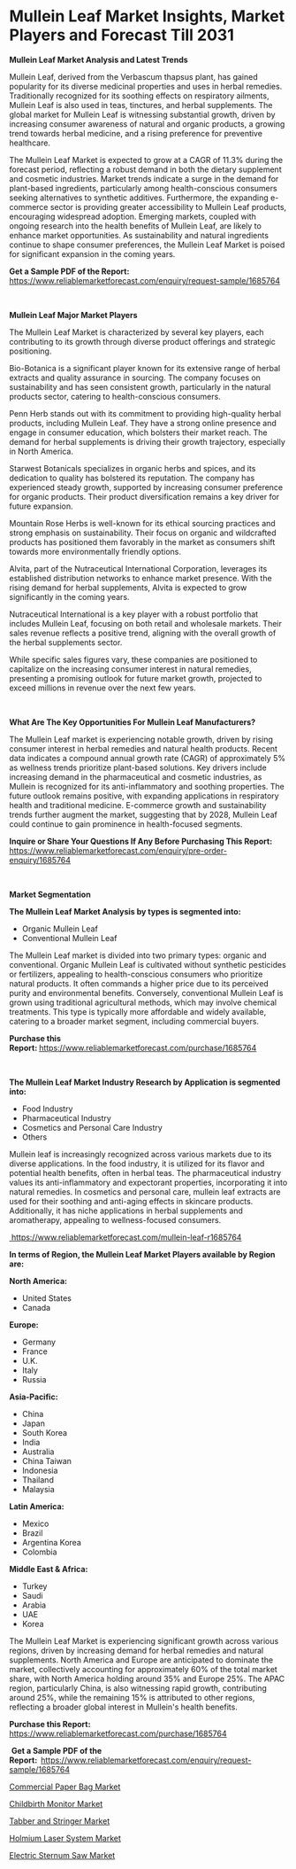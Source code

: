 <p><h1>Mullein Leaf Market Insights, Market Players and Forecast Till 2031</h1></p><p><strong>Mullein Leaf Market Analysis and Latest Trends</strong></p>
<p><p>Mullein Leaf, derived from the Verbascum thapsus plant, has gained popularity for its diverse medicinal properties and uses in herbal remedies. Traditionally recognized for its soothing effects on respiratory ailments, Mullein Leaf is also used in teas, tinctures, and herbal supplements. The global market for Mullein Leaf is witnessing substantial growth, driven by increasing consumer awareness of natural and organic products, a growing trend towards herbal medicine, and a rising preference for preventive healthcare.</p><p>The Mullein Leaf Market is expected to grow at a CAGR of 11.3% during the forecast period, reflecting a robust demand in both the dietary supplement and cosmetic industries. Market trends indicate a surge in the demand for plant-based ingredients, particularly among health-conscious consumers seeking alternatives to synthetic additives. Furthermore, the expanding e-commerce sector is providing greater accessibility to Mullein Leaf products, encouraging widespread adoption. Emerging markets, coupled with ongoing research into the health benefits of Mullein Leaf, are likely to enhance market opportunities. As sustainability and natural ingredients continue to shape consumer preferences, the Mullein Leaf Market is poised for significant expansion in the coming years.</p></p>
<p><strong>Get a Sample PDF of the Report:&nbsp;</strong> <a href="https://www.reliablemarketforecast.com/enquiry/request-sample/1685764?utm_campaign=1082&utm_medium=2&utm_source=Github&utm_content=ia&utm_term=10112024&utm_id=mullein-leaf">https://www.reliablemarketforecast.com/enquiry/request-sample/1685764</a></p>
<p>&nbsp;</p>
<p><strong>Mullein Leaf Major Market Players</strong></p>
<p><p>The Mullein Leaf Market is characterized by several key players, each contributing to its growth through diverse product offerings and strategic positioning. </p><p>Bio-Botanica is a significant player known for its extensive range of herbal extracts and quality assurance in sourcing. The company focuses on sustainability and has seen consistent growth, particularly in the natural products sector, catering to health-conscious consumers. </p><p>Penn Herb stands out with its commitment to providing high-quality herbal products, including Mullein Leaf. They have a strong online presence and engage in consumer education, which bolsters their market reach. The demand for herbal supplements is driving their growth trajectory, especially in North America.</p><p>Starwest Botanicals specializes in organic herbs and spices, and its dedication to quality has bolstered its reputation. The company has experienced steady growth, supported by increasing consumer preference for organic products. Their product diversification remains a key driver for future expansion.</p><p>Mountain Rose Herbs is well-known for its ethical sourcing practices and strong emphasis on sustainability. Their focus on organic and wildcrafted products has positioned them favorably in the market as consumers shift towards more environmentally friendly options.</p><p>Alvita, part of the Nutraceutical International Corporation, leverages its established distribution networks to enhance market presence. With the rising demand for herbal supplements, Alvita is expected to grow significantly in the coming years.</p><p>Nutraceutical International is a key player with a robust portfolio that includes Mullein Leaf, focusing on both retail and wholesale markets. Their sales revenue reflects a positive trend, aligning with the overall growth of the herbal supplements sector.</p><p>While specific sales figures vary, these companies are positioned to capitalize on the increasing consumer interest in natural remedies, presenting a promising outlook for future market growth, projected to exceed millions in revenue over the next few years.</p></p>
<p>&nbsp;</p>
<p><strong>What Are The Key Opportunities For Mullein Leaf Manufacturers?</strong></p>
<p><p>The Mullein Leaf market is experiencing notable growth, driven by rising consumer interest in herbal remedies and natural health products. Recent data indicates a compound annual growth rate (CAGR) of approximately 5% as wellness trends prioritize plant-based solutions. Key drivers include increasing demand in the pharmaceutical and cosmetic industries, as Mullein is recognized for its anti-inflammatory and soothing properties. The future outlook remains positive, with expanding applications in respiratory health and traditional medicine. E-commerce growth and sustainability trends further augment the market, suggesting that by 2028, Mullein Leaf could continue to gain prominence in health-focused segments.</p></p>
<p><strong>Inquire or Share Your Questions If Any Before Purchasing This Report:</strong> <a href="https://www.reliablemarketforecast.com/enquiry/pre-order-enquiry/1685764?utm_campaign=1082&utm_medium=2&utm_source=Github&utm_content=ia&utm_term=10112024&utm_id=mullein-leaf">https://www.reliablemarketforecast.com/enquiry/pre-order-enquiry/1685764</a></p>
<p>&nbsp;</p>
<p><strong>Market Segmentation</strong></p>
<p><strong>The Mullein Leaf Market Analysis by types is segmented into:</strong></p>
<p><ul><li>Organic Mullein Leaf</li><li>Conventional Mullein Leaf</li></ul></p>
<p><p>The Mullein Leaf market is divided into two primary types: organic and conventional. Organic Mullein Leaf is cultivated without synthetic pesticides or fertilizers, appealing to health-conscious consumers who prioritize natural products. It often commands a higher price due to its perceived purity and environmental benefits. Conversely, conventional Mullein Leaf is grown using traditional agricultural methods, which may involve chemical treatments. This type is typically more affordable and widely available, catering to a broader market segment, including commercial buyers.</p></p>
<p><strong>Purchase this Report:&nbsp;</strong><a href="https://www.reliablemarketforecast.com/purchase/1685764?utm_campaign=1082&utm_medium=2&utm_source=Github&utm_content=ia&utm_term=10112024&utm_id=mullein-leaf">https://www.reliablemarketforecast.com/purchase/1685764</a></p>
<p>&nbsp;</p>
<p><strong>The Mullein Leaf Market Industry Research by Application is segmented into:</strong></p>
<p><ul><li>Food Industry</li><li>Pharmaceutical Industry</li><li>Cosmetics and Personal Care Industry</li><li>Others</li></ul></p>
<p><p>Mullein leaf is increasingly recognized across various markets due to its diverse applications. In the food industry, it is utilized for its flavor and potential health benefits, often in herbal teas. The pharmaceutical industry values its anti-inflammatory and expectorant properties, incorporating it into natural remedies. In cosmetics and personal care, mullein leaf extracts are used for their soothing and anti-aging effects in skincare products. Additionally, it has niche applications in herbal supplements and aromatherapy, appealing to wellness-focused consumers.</p></p>
<p><a href="https://www.reliablemarketforecast.com/mullein-leaf-r1685764?utm_campaign=1082&utm_medium=2&utm_source=Github&utm_content=ia&utm_term=10112024&utm_id=mullein-leaf">&nbsp;https://www.reliablemarketforecast.com/mullein-leaf-r1685764</a></p>
<p><strong>In terms of Region, the Mullein Leaf Market Players available by Region are:</strong></p>
<p>
    <p> <strong> North America: </strong>
        <ul>
            <li>United States</li>
            <li>Canada</li>
        </ul>
        </p> 
    <p> <strong> Europe: </strong>
        <ul>
            <li>Germany</li>
            <li>France</li>
            <li>U.K.</li>
            <li>Italy</li>
            <li>Russia</li>
        </ul>
        </p> 
    <p> <strong> Asia-Pacific: </strong>
        <ul>
            <li>China</li>
            <li>Japan</li>
            <li>South Korea</li>
            <li>India</li>
            <li>Australia</li>
            <li>China Taiwan</li>
            <li>Indonesia</li>
            <li>Thailand</li>
            <li>Malaysia</li>
        </ul>
        </p> 
    <p> <strong> Latin America: </strong>
        <ul>
            <li>Mexico</li>
            <li>Brazil</li>
            <li>Argentina Korea</li>
            <li>Colombia</li>
        </ul>
        </p> 
    <p> <strong> Middle East & Africa: </strong>
        <ul>
            <li>Turkey</li>
            <li>Saudi</li>
            <li>Arabia</li>
            <li>UAE</li>
            <li>Korea</li>
        </ul>
    </p>
    </p>
<p><p>The Mullein Leaf Market is experiencing significant growth across various regions, driven by increasing demand for herbal remedies and natural supplements. North America and Europe are anticipated to dominate the market, collectively accounting for approximately 60% of the total market share, with North America holding around 35% and Europe 25%. The APAC region, particularly China, is also witnessing rapid growth, contributing around 25%, while the remaining 15% is attributed to other regions, reflecting a broader global interest in Mullein's health benefits.</p></p>
<p><strong>Purchase this Report: </strong><a href="https://www.reliablemarketforecast.com/purchase/1685764?utm_campaign=1082&utm_medium=2&utm_source=Github&utm_content=ia&utm_term=10112024&utm_id=mullein-leaf">https://www.reliablemarketforecast.com/purchase/1685764</a></p>
<p>&nbsp;<strong>Get a Sample PDF of the Report:&nbsp;&nbsp;</strong><a href="https://www.reliablemarketforecast.com/enquiry/request-sample/1685764?utm_campaign=1082&utm_medium=2&utm_source=Github&utm_content=ia&utm_term=10112024&utm_id=mullein-leaf">https://www.reliablemarketforecast.com/enquiry/request-sample/1685764</a></p>
<p><strong></strong></p>
<p><p><a href="https://github.com/marcouhbmammoc/Market-Research-Report-List-1/blob/main/commercial-paper-bag-market.md?utm_campaign=1082&utm_medium=2&utm_source=Github&utm_content=ia&utm_term=10112024&utm_id=mullein-leaf">Commercial Paper Bag Market</a></p><p><a href="https://issuu.com/reportprime-2/docs/childbirth-monitor-market-size-2030_883061402df018?utm_campaign=1082&utm_medium=2&utm_source=Github&utm_content=ia&utm_term=10112024&utm_id=mullein-leaf">Childbirth Monitor Market</a></p><p><a href="https://www.linkedin.com/pulse/tabber-stringer-market-global-insights-sales-trends-2024-hwlgf?utm_campaign=1082&utm_medium=2&utm_source=Github&utm_content=ia&utm_term=10112024&utm_id=mullein-leaf">Tabber and Stringer Market</a></p><p><a href="https://www.linkedin.com/pulse/holmium-laser-system-market-size-segmentation-trends-growth-ejrdf?utm_campaign=1082&utm_medium=2&utm_source=Github&utm_content=ia&utm_term=10112024&utm_id=mullein-leaf">Holmium Laser System Market</a></p><p><a href="https://issuu.com/reportprime-2/docs/electric-sternum-saw-market-size-20_304ee17be44146?utm_campaign=1082&utm_medium=2&utm_source=Github&utm_content=ia&utm_term=10112024&utm_id=mullein-leaf">Electric Sternum Saw Market</a></p></p>